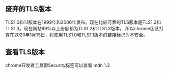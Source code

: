 ## 废弃的TLS版本
TLS1.0和1.1版本在1999年和2006年发布。现在比较可靠的TLS版本是TLS1.2和TLS1.3。现在网站99%以上份额都为TLS1.2和TLS1.3版本。
所以chrome团队打算在2020年1月13日，将使用TLS1.0和TLS1.1版本的链接标记为不安全。
## 查看TLS版本
chrome开发者工具得Security标签可以查看
mdn 1.2
